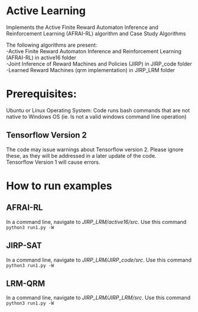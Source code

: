 # Active Learning
Implements the Active Finite Reward Automaton Inference and Reinforcement Learning (AFRAI-RL) algorithm and Case Study Algorithms

The following algorithms are present:<br>
-Active Finite Reward Automaton Inference and Reinforcement Learning (AFRAI-RL) in active16 folder<br>
-Joint Inference of Reward Machines and Policies (JIRP) in JIRP_code folder<br>
-Learned Reward Machines (qrm implementation) in JIRP_LRM folder

# Prerequisites:
Ubuntu or Linux Operating System: Code runs bash commands that are not native to Windows OS (ie. ls not a valid windows command line operation)

## Tensorflow Version 2
The code may issue warnings about Tensorflow version 2. Please ignore these, as they will be addressed in a later update of the code.<br>
Tensorflow Version 1 will cause errors.

# How to run examples
## AFRAI-RL
In a command line, navigate to *JIRP_LRM/active16/src*. Use this command
``` python3 run1.py -W ```

## JIRP-SAT
In a command line, navigate to *JIRP_LRM/JIRP_code/src*. Use this command
``` python3 run1.py -W ```
## LRM-QRM
In a command line, navigate to *JIRP_LRM/JIRP_LRM/src*. Use this command
``` python3 run1.py -W ```
